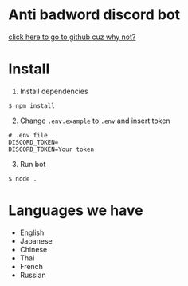 # Anti badword discord bot
[click here to go to github cuz why not?](https://github.com/ronnapatp/antibadwordbot)
# Install
1. Install dependencies
``` shell
$ npm install
```
2. Change `.env.example` to `.env` and insert token
``` .env
# .env file
DISCORD_TOKEN=
DISCORD_TOKEN=Your token
```
3. Run bot
``` shell
$ node .
```
# Languages we have
- English
- Japanese
- Chinese
- Thai
- French
- Russian